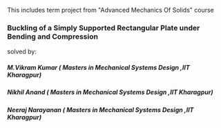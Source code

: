 

This includes term project from "Advanced Mechanics Of Solids" course


###                   Buckling of a Simply Supported Rectangular Plate under Bending and Compression


solved by:

##### M.Vikram Kumar   ( Masters in Mechanical Systems Design ,IIT Kharagpur)

##### Nikhil Anand     ( Masters in Mechanical Systems Design ,IIT Kharagpur)

##### Neeraj Narayanan ( Masters in Mechanical Systems Design ,IIT Kharagpur)
